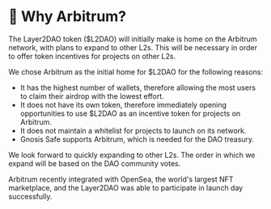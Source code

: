 # 💙 Why Arbitrum?

The Layer2DAO token ($L2DAO) will initially make is home on the Arbitrum network, with plans to expand to other L2s. This will be necessary in order to offer token incentives for projects on other L2s.

We chose Arbitrum as the initial home for $L2DAO for the following reasons:

* It has the highest number of wallets, therefore allowing the most users to claim their airdrop with the lowest effort.
* It does not have its own token, therefore immediately opening opportunities to use $L2DAO as an incentive token for projects on Arbitrum.
* It does not maintain a whitelist for projects to launch on its network.
* Gnosis Safe supports Arbitrum, which is needed for the DAO treasury.

We look forward to quickly expanding to other L2s. The order in which we expand will be based on the DAO community votes.

Arbitrum recently integrated with OpenSea, the world's largest NFT marketplace, and the Layer2DAO was able to participate in launch day successfully.
